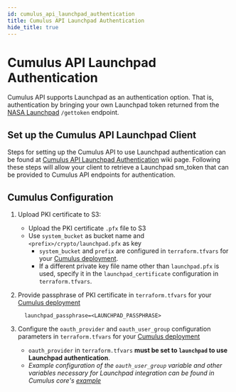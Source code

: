 ```yaml
---
id: cumulus_api_launchpad_authentication
title: Cumulus API Launchpad Authentication
hide_title: true
---
```


# Cumulus API Launchpad Authentication

Cumulus API supports Launchpad as an authentication option. That is, authentication by bringing your own Launchpad token returned from the [NASA Launchpad](https://www.nasa.gov/offices/ocio/launchpad_faq.html) `/gettoken` endpoint.

## Set up the Cumulus API Launchpad Client

Steps for setting up the Cumulus API to use Launchpad authentication can be found at [Cumulus API Launchpad Authentication](https://wiki.earthdata.nasa.gov/display/CUMULUS/Cumulus+API+with+Launchpad+Authentication) wiki page.  Following these steps will allow your client to retrieve a Launchpad sm_token that can be provided to Cumulus API endpoints for authentication.

## Cumulus Configuration

1. Upload PKI certificate to S3:

    - Upload the PKI certificate `.pfx` file to S3
    - Use `system_bucket` as bucket name and `<prefix>/crypto/launchpad.pfx` as key
      - `system_bucket` and `prefix` are configured in `terraform.tfvars` for your [Cumulus deployment](../deployment/README.md#configure-and-deploy-the-cumulus-tf-root-module).
      - If a different private key file name other than `launchpad.pfx` is used, specify it in the `launchpad_certificate` configuration in `terraform.tfvars`.

2. Provide passphrase of PKI certificate in `terraform.tfvars` for your [Cumulus deployment](../deployment/README.md#configure-and-deploy-the-cumulus-tf-root-module)

    ```
      launchpad_passphrase=<LAUNCHPAD_PASSPHRASE>
    ```

3. Configure the `oauth_provider` and `oauth_user_group` configuration parameters in `terraform.tfvars` for your [Cumulus deployment](../deployment/README.md#configure-and-deploy-the-cumulus-tf-root-module)

   - `oauth_provider` in `terraform.tfvars` **must be set to `launchpad` to use Launchpad authentication**.
   - _Example configuration of the `oauth_user_group` variable and other variables necessary for Launchpad integration can be found in Cumulus core's [example](https://github.com/nasa/cumulus/blob/master/example/deployment/sandbox.tfvars)_
